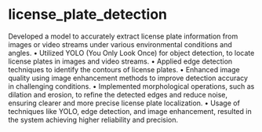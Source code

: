 # license_plate_detection

Developed a model to accurately extract license plate information from images or video streams under various environmental conditions and angles.
•	Utilized YOLO (You Only Look Once) for object detection, to locate license plates in images and video streams.
•	Applied edge detection techniques to identify the contours of license plates.
•	Enhanced image quality using image enhancement methods to improve detection accuracy in challenging conditions.
•	Implemented morphological operations, such as dilation and erosion, to refine the detected edges and reduce noise, ensuring clearer and more precise license plate localization.
•	Usage of techniques like YOLO, edge detection, and image enhancement, resulted in the system achieving higher reliability and precision.
